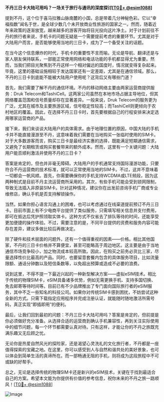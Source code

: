 **不丹三日卡大陆可用吗？一场关于旅行与通讯的深度探讨[[TG💪+ @esim1088](https://t.me/s/esim1088)]**

提到不丹，这个位于喜马拉雅山脉南麓的小国，总是带着几分神秘色彩。它以“幸福指数”闻名于世，是全球少数几个未开放商业性旅游的国家之一。然而，随着近年来政策的逐渐放宽，越来越多的游客开始将目光投向这片净土。对于计划前往不丹的旅行者来说，手机卡的问题无疑是一个需要提前考虑的重要环节。尤其是对于大陆用户而言，是否能够使用当地的三日卡，成为了一个备受关注的话题。

在当今这个信息爆炸的时代，手机卡的重要性不言而喻。无论是导航、翻译还是与家人朋友保持联系，一部能正常使用网络和电话功能的手机都显得尤为重要。然而，当我们把目光聚焦到不丹这样一个相对偏远的国度时，情况就变得复杂起来。毕竟，这里的基础设施相较于发达国家还有一定差距，尤其是在通信领域。那么，不丹的三日卡到底能不能被大陆用户使用呢？这背后又有哪些门道？

首先，我们需要了解不丹的通信环境。不丹的移动网络主要由两家运营商提供服务：Druk Telecom和TashiCell。这两家公司虽然在本地市场占据主导地位，但其网络覆盖范围和信号质量却存在显著差异。一般来说，Druk Telecom的服务更为广泛，尤其在城市及主要旅游区域，信号稳定性较高；而TashiCell则更倾向于农村地区的覆盖。因此，在选择不丹三日卡时，首先要根据自己的行程安排来决定选用哪家运营商的产品。

接下来，我们来谈谈大陆用户的具体需求。由于地理位置的原因，中国大陆的手机卡并不能直接漫游至不丹，这意味着我们需要在当地购买一张临时使用的SIM卡。对于大多数游客而言，购买三日卡是最经济实惠的选择，既能满足短期通信需求，又避免了长期租赁或购买套餐带来的额外成本。然而，这里有一个关键问题：大陆用户能否顺利激活并使用不丹的三日卡？

答案是肯定的，但也并非毫无障碍。大陆用户的手机通常支持国际漫游功能，只要符合不丹运营商的技术标准，就可以正常使用当地的SIM卡。不过，这并不意味着一切都会一帆风顺。首先，你需要确保你的手机支持WCDMA或LTE频段，因为这两种制式是目前不丹主流运营商所采用的。其次，有些手机可能会受到锁网限制，导致无法插入非原装SIM卡。针对这种情况，建议你在出发前咨询手机厂商或专业维修店，确认手机是否支持解锁操作。

当然，如果你担心语言沟通上的困难，也可以考虑通过在线渠道提前预订不丹三日卡。目前市面上有不少电商平台提供了类似服务，只需填写相关信息并支付费用，即可在抵达后凭护照领取实体卡。这种方式不仅省去了排队等待的时间，还能享受更加便捷的操作体验。不过，需要注意的是，不同平台提供的资费和服务内容可能存在差异，建议多做比较后再做决定。

除了硬件和技术层面的问题外，还有一个值得重视的因素——价格。相比其他国家，不丹的三日卡价格并不算便宜，甚至可能略高于周边地区。这主要是由于当地通信市场竞争较小，加之物流成本较高所致。因此，在购买之前务必货比三家，尽量选择性价比最高的产品。同时，也要留意套餐内包含的具体服务项目，比如流量限额、通话分钟数以及短信条数等，以免超出预算或造成不必要的浪费。

说到这里，不得不提一下最近兴起的一种新型解决方案——虚拟eSIM技术。相比于传统的物理SIM卡，eSIM具备诸多优势，例如无需更换手机、支持多国切换、免去邮寄等待时间等。目前已有不少品牌推出了专门面向国际旅行者的eSIM服务，其中不乏一些知名的科技公司。如果你对传统SIM卡感到困扰，不妨尝试这种全新的方式。只需下载指定应用程序并完成注册认证，就能随时随地激活所需号码，真正实现“即插即用”的便利。

最后，让我们回到最初的问题：不丹三日卡大陆可用吗？答案是肯定的，但前提是你必须做好充分准备。从选择合适的运营商到确认手机兼容性，再到关注实际使用中的细节问题，每一个环节都需要认真对待。只有这样，才能让你的不丹之旅既充满乐趣又无后顾之忧。

无论你是热爱自然风光的探险家，还是渴望心灵洗礼的文化旅行者，不丹都是一座值得探索的宝藏之地。在这里，你可以感受到人与自然和谐共处的美好景象，也可以体会到简单生活的真谛所在。而一部畅通无阻的手机，则将成为这段旅程中不可或缺的好帮手。

总之，无论是选择传统的物理SIM卡还是新兴的eSIM技术，关键在于找到最适合自己的方案。希望本文能为你提供有价值的参考信息，祝你未来的不丹之旅一路顺风！[[TG💪+ @esim1088](https://t.me/s/esim1088)]

![Image](https://i.postimg.cc/4NQfJmqS/Snipaste-2025-05-13-00-14-12.png)